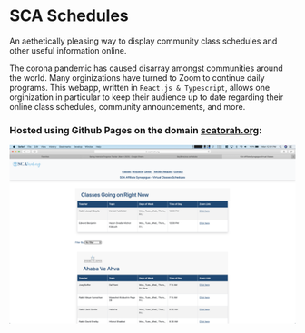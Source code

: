 # SCA Schedules

An aethetically pleasing way to display community class schedules and other useful information online.

The corona pandemic has caused disarray amongst communities around the world. Many orginizations have turned to Zoom to continue daily programs. This webapp, written in `React.js & Typescript`, allows one orginization in particular to keep their audience up to date regarding their online class schedules, community announcements, and more.

### Hosted using Github Pages on the domain [scatorah.org](https://scatorah.org):

![Website Preview](./Preview.png)
